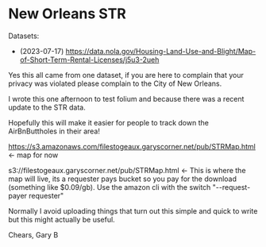 # New Orleans STR

Datasets:

* (2023-07-17) https://data.nola.gov/Housing-Land-Use-and-Blight/Map-of-Short-Term-Rental-Licenses/j5u3-2ueh

Yes this all came from one dataset, if you are here to complain that your privacy was violated please complain to the City of New Orleans.

I wrote this one afternoon to test folium and because there was a recent update to the STR data.  

Hopefully this will make it easier for people to track down the AirBnButtholes in their area!

https://s3.amazonaws.com/filestogeaux.garyscorner.net/pub/STRMap.html  <- map for now

s3://filestogeaux.garyscorner.net/pub/STRMap.html <-  This is where the map will live, its a requester pays bucket so you pay for the download (something like $0.09/gb).  Use the amazon cli with the switch "--request-payer requester"

Normally I avoid uploading things that turn out this simple and quick to write but this might actually be useful.

Chears,
Gary B
